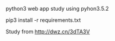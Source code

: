 python3 web app study
using pyhon3.5.2

pip3 install -r requirements.txt

Study from
http://dwz.cn/3dTA3V
